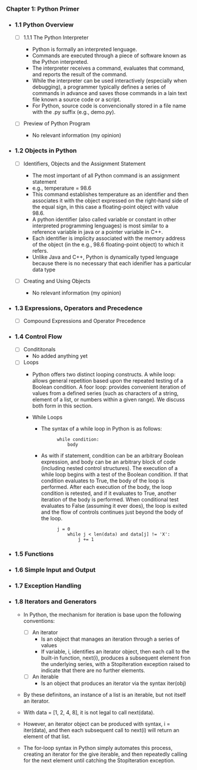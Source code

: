

### Chapter 1: Python Primer

- ### 1.1 Python Overview

    - [ ] 1.1.1 The Python Interpreter
        - Python is formally an interpreted lenguage.
        - Commands are executed through a piece of software known as the Python interpreted.
        - The interpreter receives a command, evaluates that command, and reports the result of the command.
        - While the interpreter can be used interactively (especially when debugging), a programmer typically defines a series of commands in advance and saves those commands in a lain text file known a source code or a script.
        - For Python, source code is convencionally stored in a file name with the .py suffix (e.g., demo.py).

    - [ ] Preview of Python Program
        - No relevant information (my opinion)

- ### 1.2 Objects in Python
        
    - [ ] Identifiers, Objects and the Assignment Statement
        - The most important of all Python command is an assignment statement
        - e.g., temperature = 98.6
        - This command establishes temperature as an identifier and then associates it with the object expressed on the right-hand side of the equal sign, in this case a floating-point object with value 98.6.
        - A python identifier (also called variable or constant in other interpreted programming lenguages) is most similar to a reference variable in java or a pointer variable in C++.
        - Each identifier is implicity associated with the memory address of the object (in the e.g., 98.6 floating-point object) to which it refers.
        - Unlike Java and C++, Python is dynamically typed lenguage because there is no necessary that each idenifier has a particular data type
        
    - [ ] Creating and Using Objects
        - No relevant information (my opinion)


- ### 1.3 Expressions, Operators and Precedence
        
    - [ ] Compound Expressions and Operator Precedence


- ### 1.4 Control Flow
        
    - [ ] Condititonals
        - No added anything yet
    - [ ] Loops
        - Python offers two distinct looping constructs. A while loop: allows general repetition based upon the repeated testing of a Boolean condition. A foor loop: provides convenient iteration of values from a defined series (such as characters of a string, element of a list, or numbers within a given range). We discuss both form in this section.

        - While Loops
            - The syntax of a while loop in Python is as follows:
            
                        while condition:
                            body

            - As with if statement, condition can be an arbitrary Boolean expression, and body can be an arbitrary block of code (including nested control structures). The execution of a while loop begins with a test of the Boolean condition. If that condition evaluates to True, the body of the loop is performed. After each execution of the body, the loop condition is retested, and if it evaluates to True, another iteration of the body is performed. When conditional test evaluates to False (assuming it ever does), the loop is exited and the flow of controls continues just beyond the body of the loop.

                        j = 0
                            while j < len(data) and data[j] != 'X':
                                j += 1

- ### 1.5 Functions
- ### 1.6 Simple Input and Output
- ### 1.7 Exception Handling

- ### 1.8 Iterators and Generators
    - In Python, the mechanism for iteration is base upon the following conventions:

        - [ ] An iterator
            - Is an object that manages an iteration through a series of values
            - If variable, i, identifies an iterator object, then each call to the built-in function, next(i), produces a subsequent element fron the underlying series, with a StopIteration exception raised to indicate that there are no further elements.
        - [ ] An iterable
            - Is an object that produces an iterator via the syntax iter(obj)

    - By these definitons, an instance of a list is an iterable, but not itself an iterator.
    - With data = [1, 2, 4, 8], it is not legal to call next(data).
    - However, an iterator object can be produced with syntax, i = iter(data), and then each subsequent call to next(i) will return an element of that list.
    - The for-loop syntax in Python simply automates this process, creating an iterator for the give iterable, and then repeatedly calling for the next element until catching the StopIteration exception.
